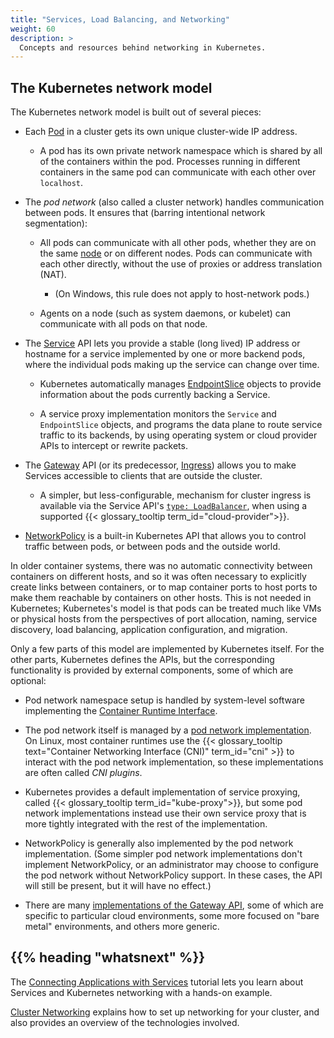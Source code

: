 ```yaml
---
title: "Services, Load Balancing, and Networking"
weight: 60
description: >
  Concepts and resources behind networking in Kubernetes.
---
```


## The Kubernetes network model

The Kubernetes network model is built out of several pieces:

  * Each [Pod](/docs/concepts/workloads/pods/) in a cluster gets its
    own unique cluster-wide IP address.

      * A pod has its own private network namespace which is shared by
        all of the containers within the pod. Processes running in
        different containers in the same pod can communicate with each
        other over `localhost`.

  * The _pod network_ (also called a cluster network) handles communication
    between pods. It ensures that (barring intentional network
    segmentation):

      * All pods can communicate with all other pods, whether they are
        on the same [node](/docs/concepts/architecture/nodes/) or on
        different nodes. Pods can communicate with each other
        directly, without the use of proxies or address translation
        (NAT).

          * (On Windows, this rule does not apply to host-network pods.)

      * Agents on a node (such as system daemons, or kubelet) can
        communicate with all pods on that node.

  * The [Service](/docs/concepts/services-networking/service/) API
    lets you provide a stable (long lived) IP address or hostname for a service implemented
    by one or more backend pods, where the individual pods making up
    the service can change over time.

      * Kubernetes automatically manages
        [EndpointSlice](/docs/concepts/services-networking/endpoint-slices/)
        objects to provide information about the pods currently
        backing a Service.

      * A service proxy implementation monitors the `Service` and
        `EndpointSlice` objects, and programs the data plane to route
        service traffic to its backends, by using operating system or
        cloud provider APIs to intercept or rewrite packets.

  * The [Gateway](/docs/concepts/services-networking/gateway/) API
    (or its predecessor,
    [Ingress](/docs/concepts/services-networking/ingress/)) allows
    you to make Services accessible to clients that are outside the cluster.

      * A simpler, but less-configurable, mechanism for cluster
        ingress is available via the Service API's [`type:
        LoadBalancer`](/docs/concepts/services-networking/service/#loadbalancer),
        when using a supported {{< glossary_tooltip term_id="cloud-provider">}}.

  * [NetworkPolicy](/docs/concepts/services-networking/network-policies) is a built-in
    Kubernetes API that
    allows you to control traffic between pods, or between pods and
    the outside world.

In older container systems, there was no automatic connectivity
between containers on different hosts, and so it was often necessary
to explicitly create links between containers, or to map container
ports to host ports to make them reachable by containers on other
hosts. This is not needed in Kubernetes; Kubernetes's model is that
pods can be treated much like VMs or physical hosts from the
perspectives of port allocation, naming, service discovery, load
balancing, application configuration, and migration.

Only a few parts of this model are implemented by Kubernetes itself.
For the other parts, Kubernetes defines the APIs, but the
corresponding functionality is provided by external components, some
of which are optional:

  * Pod network namespace setup is handled by system-level software
    implementing the [Container Runtime
    Interface](/docs/concepts/architecture/cri.md).

  * The pod network itself is managed by a [pod network
    implementation](/docs/concepts/cluster-administration/addons/#networking-and-network-policy).
    On Linux, most container runtimes use the
    {{< glossary_tooltip text="Container Networking Interface (CNI)" term_id="cni" >}}
    to interact with the pod network implementation, so these
    implementations are often called _CNI plugins_.

  * Kubernetes provides a default implementation of service proxying,
    called {{< glossary_tooltip term_id="kube-proxy">}}, but some pod
    network implementations instead use their own service proxy that
    is more tightly integrated with the rest of the implementation.

  * NetworkPolicy is generally also implemented by the pod network
    implementation. (Some simpler pod network implementations don't
    implement NetworkPolicy, or an administrator may choose to
    configure the pod network without NetworkPolicy support. In these
    cases, the API will still be present, but it will have no effect.)

  * There are many [implementations of the Gateway
    API](https://gateway-api.sigs.k8s.io/implementations/), some of
    which are specific to particular cloud environments, some more
    focused on "bare metal" environments, and others more generic.

## {{% heading "whatsnext" %}}

The [Connecting Applications with Services](/docs/tutorials/services/connect-applications-service/) tutorial lets you learn about Services and Kubernetes networking with a hands-on example.

[Cluster Networking](/docs/concepts/cluster-administration/networking/) explains how to set
up networking for your cluster, and also provides an overview of the technologies involved.
